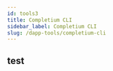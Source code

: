 ```yaml
---
id: tools3
title: Completium CLI
sidebar_label: Completium CLI
slug: /dapp-tools/completium-cli
---
```


## test
